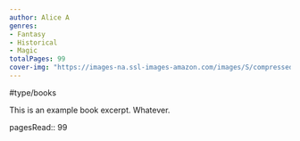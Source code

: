 ```yaml
---
author: Alice A
genres:
- Fantasy
- Historical
- Magic
totalPages: 99
cover-img: "https://images-na.ssl-images-amazon.com/images/S/compressed.photo.goodreads.com/books/1472119680i/27833670.jpg"
---
```

#type/books

This is an example book excerpt. Whatever.

pagesRead:: 99

